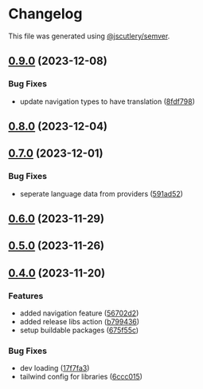 # Changelog

This file was generated using [@jscutlery/semver](https://github.com/jscutlery/semver).

## [0.9.0](https://github.com/deriv-com/deriv-com-v2/compare/providers-0.8.0...providers-0.9.0) (2023-12-08)


### Bug Fixes

* update navigation types to have translation ([8fdf798](https://github.com/deriv-com/deriv-com-v2/commit/8fdf798345163b143f00c76e8117f67108a9b235))

## [0.8.0](https://github.com/deriv-com/deriv-com-v2/compare/providers-0.7.0...providers-0.8.0) (2023-12-04)

## [0.7.0](https://github.com/deriv-com/deriv-com-v2/compare/providers-0.6.0...providers-0.7.0) (2023-12-01)


### Bug Fixes

* seperate language data from providers ([591ad52](https://github.com/deriv-com/deriv-com-v2/commit/591ad52ad54fdea9bbeeb06853399ff2f79c37a3))

## [0.6.0](https://github.com/deriv-com/deriv-com-v2/compare/providers-0.5.0...providers-0.6.0) (2023-11-29)

## [0.5.0](https://github.com/deriv-com/deriv-com-v2/compare/providers-0.4.0...providers-0.5.0) (2023-11-26)

## [0.4.0](https://github.com/deriv-com/deriv-com-v2/compare/providers-0.3.0...providers-0.4.0) (2023-11-20)




### Features

* added navigation feature ([56702d2](https://github.com/deriv-com/deriv-com-v2/commit/56702d2bac2e9c081ca7f986fead7f50f53723e4))
* added release libs action ([b799436](https://github.com/deriv-com/deriv-com-v2/commit/b7994362021f5da9c1d02cd995c8ee0bd8c353a7))
* setup buildable packages ([675f55c](https://github.com/deriv-com/deriv-com-v2/commit/675f55c6b1d1984596a664306deab038383a9f31))


### Bug Fixes

* dev loading ([17f7fa3](https://github.com/deriv-com/deriv-com-v2/commit/17f7fa39a9507c909041a8f15fca86d33c298a42))
* tailwind config for libraries ([6ccc015](https://github.com/deriv-com/deriv-com-v2/commit/6ccc01563ec7a538945b90b6ca8d11e0cf984a2d))
